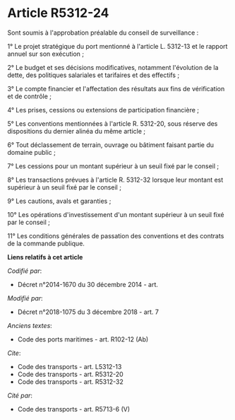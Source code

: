 # Article R5312-24

Sont soumis à l'approbation préalable du conseil de surveillance :

1° Le projet stratégique du port mentionné à l'article L. 5312-13 et le rapport annuel sur son exécution ;

2° Le budget et ses décisions modificatives, notamment l'évolution de la dette, des politiques salariales et tarifaires et
des effectifs ;

3° Le compte financier et l'affectation des résultats aux fins de vérification et de contrôle ;

4° Les prises, cessions ou extensions de participation financière ;

5° Les conventions mentionnées à l'article R. 5312-20, sous réserve des dispositions du dernier alinéa du même article ;

6° Tout déclassement de terrain, ouvrage ou bâtiment faisant partie du domaine public ;

7° Les cessions pour un montant supérieur à un seuil fixé par le conseil ;

8° Les transactions prévues à l'article R. 5312-32 lorsque leur montant est supérieur à un seuil fixé par le conseil ;

9° Les cautions, avals et garanties ;

10° Les opérations d'investissement d'un montant supérieur à un seuil fixé par le conseil ;

11° Les conditions générales de passation des conventions et des contrats de la commande publique.

**Liens relatifs à cet article**

_Codifié par_:

  - Décret n°2014-1670 du 30 décembre 2014 - art.

_Modifié par_:

  - Décret n°2018-1075 du 3 décembre 2018 - art. 7

_Anciens textes_:

  - Code des ports maritimes - art. R102-12 (Ab)

_Cite_:

  - Code des transports - art. L5312-13
  - Code des transports - art. R5312-20
  - Code des transports - art. R5312-32

_Cité par_:

  - Code des transports - art. R5713-6 (V)
